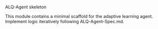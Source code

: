 ALQ-Agent skeleton

This module contains a minimal scaffold for the adaptive learning agent. Implement logic iteratively following ALQ-Agent-Spec.md.


